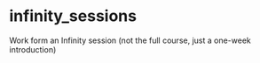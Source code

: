 # infinity_sessions

Work form an Infinity session (not the full course, just a one-week introduction)
